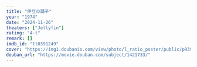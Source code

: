 ```yaml
---
title: "伊豆の踊子"
year: "1974"
date: "2024-11-26"
theaters: ["Jellyfin"]
rating: "4-t"
remark: []
imdb_id: "tt0391249"
cover: "https://img1.doubanio.com/view/photo/l_ratio_poster/public/p939020358.jpg"
douban_url: "https://movie.douban.com/subject/1421733/"
---
```

